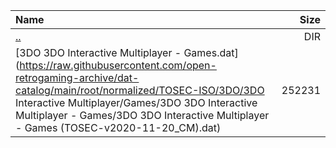 |Name|Size|
|:---|---:|
|[..](../index.html)|DIR|
|[3DO 3DO Interactive Multiplayer - Games.dat](https://raw.githubusercontent.com/open-retrogaming-archive/dat-catalog/main/root/normalized/TOSEC-ISO/3DO/3DO Interactive Multiplayer/Games/3DO 3DO Interactive Multiplayer - Games/3DO 3DO Interactive Multiplayer - Games (TOSEC-v2020-11-20_CM).dat)|252231|
